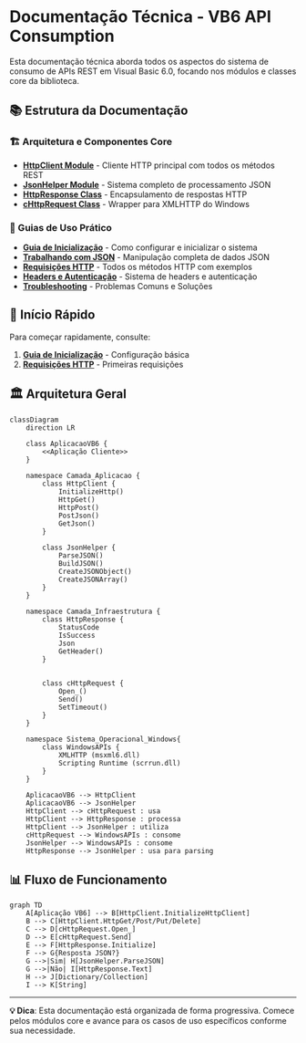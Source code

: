 # Documentação Técnica - VB6 API Consumption

Esta documentação técnica aborda todos os aspectos do sistema de consumo de APIs REST em Visual Basic 6.0, focando nos módulos e classes core da biblioteca.

## 📚 Estrutura da Documentação

### 🏗️ Arquitetura e Componentes Core

- **[HttpClient Module](01-HttpClient-Module.md)** - Cliente HTTP principal com todos os métodos REST
- **[JsonHelper Module](02-JsonHelper-Module.md)** - Sistema completo de processamento JSON
- **[HttpResponse Class](03-HttpResponse-Class.md)** - Encapsulamento de respostas HTTP
- **[cHttpRequest Class](04-cHttpRequest-Class.md)** - Wrapper para XMLHTTP do Windows

### 📖 Guias de Uso Prático

- **[Guia de Inicialização](05-Guia-Inicializacao.md)** - Como configurar e inicializar o sistema
- **[Trabalhando com JSON](06-Trabalhando-JSON.md)** - Manipulação completa de dados JSON
- **[Requisições HTTP](07-Requisicoes-HTTP.md)** - Todos os métodos HTTP com exemplos
- **[Headers e Autenticação](08-Headers-Autenticacao.md)** - Sistema de headers e autenticação
- **[Troubleshooting](09-Troubleshooting.md)** - Problemas Comuns e Soluções

## 🚀 Início Rápido

Para começar rapidamente, consulte:

1. **[Guia de Inicialização](05-Guia-Inicializacao.md)** - Configuração básica
2. **[Requisições HTTP](07-Requisicoes-HTTP.md)** - Primeiras requisições

## 🏛️ Arquitetura Geral

<!-- TODO melhorar este trecho -->

```mermaid
classDiagram
    direction LR

    class AplicacaoVB6 {
        <<Aplicação Cliente>>
    }

    namespace Camada_Aplicacao {
        class HttpClient {
            InitializeHttp()
            HttpGet()
            HttpPost()
            PostJson()
            GetJson()
        }

        class JsonHelper {
            ParseJSON()
            BuildJSON()
            CreateJSONObject()
            CreateJSONArray()
        }
    }

    namespace Camada_Infraestrutura {
        class HttpResponse {
            StatusCode
            IsSuccess
            Json
            GetHeader()
        }


        class cHttpRequest {
            Open_()
            Send()
            SetTimeout()
        }
    }

    namespace Sistema_Operacional_Windows{
        class WindowsAPIs {
            XMLHTTP (msxml6.dll)
            Scripting Runtime (scrrun.dll)
        }
    }

    AplicacaoVB6 --> HttpClient
    AplicacaoVB6 --> JsonHelper
    HttpClient --> cHttpRequest : usa
    HttpClient --> HttpResponse : processa
    HttpClient --> JsonHelper : utiliza
    cHttpRequest --> WindowsAPIs : consome
    JsonHelper --> WindowsAPIs : consome
    HttpResponse --> JsonHelper : usa para parsing
```

## 📊 Fluxo de Funcionamento

```mermaid
graph TD
    A[Aplicação VB6] --> B[HttpClient.InitializeHttpClient]
    B --> C[HttpClient.HttpGet/Post/Put/Delete]
    C --> D[cHttpRequest.Open_]
    D --> E[cHttpRequest.Send]
    E --> F[HttpResponse.Initialize]
    F --> G{Resposta JSON?}
    G -->|Sim| H[JsonHelper.ParseJSON]
    G -->|Não| I[HttpResponse.Text]
    H --> J[Dictionary/Collection]
    I --> K[String]
```

---

**💡 Dica**: Esta documentação está organizada de forma progressiva. Comece pelos módulos core e avance para os casos de uso específicos conforme sua necessidade.
